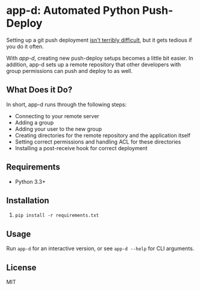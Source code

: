 app-d: Automated Python Push-Deploy
===================================

Setting up a git push deployment [isn't terribly difficult](http://krisjordan.com/essays/setting-up-push-to-deploy-with-git), but it gets tedious if you do it often.

With *app-d*, creating new push-deploy setups becomes a little bit easier. In addition, app-d sets up a remote repository that other developers with group permissions can push and deploy to as well.

What Does it Do?
----------------

In short, app-d runs through the following steps:

 * Connecting to your remote server
 * Adding a group
 * Adding your user to the new group
 * Creating directories for the remote repository and the application itself
 * Setting correct permissions and handling ACL for these directories
 * Installing a post-receive hook for correct deployment

Requirements
------------

 * Python 3.3+

Installation
------------

1. `pip install -r requirements.txt`

Usage
-----

Run `app-d` for an interactive version, or see `app-d --help` for CLI arguments.

License
-------

MIT
